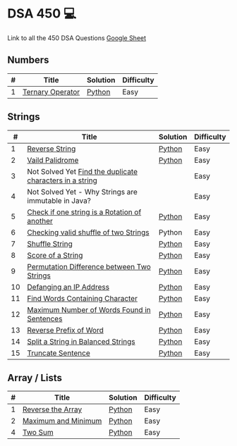 # DSA 450 💻
Link to all the 450 DSA Questions [Google Sheet](https://drive.google.com/file/d/1FMdN_OCfOI0iAeDlqswCiC2DZzD4nPsb/view?pli=1)

## Numbers
| # | Title | Solution | Difficulty |
|---| ----- | -------- | ---------- |
|1|[Ternary Operator](https://leetcode.com/problems/smallest-even-multiple/)| [Python](%5B01%5D%20Numbers/TernaryOperator.py)|Easy|

## Strings
| # | Title | Solution | Difficulty |
|---| ----- | -------- | ---------- |
|1|[Reverse String](https://leetcode.com/problems/reverse-string/description/)| [Python](%5B01%5D%20Strings/ReverseString.py)|Easy|
|2|[Vaild Palidrome](https://leetcode.com/problems/valid-palindrome/description/)| [Python](%5B01%5D%20Strings/VaildPalidrome.py)|Easy|
|3| Not Solved Yet [Find the duplicate characters in a string](https://www.geeksforgeeks.org/print-all-the-duplicates-in-the-input-string/)||Easy|
|4| Not Solved Yet - Why Strings are immutable in Java? ||Easy|
|5|[Check if one string is a Rotation of another](https://leetcode.com/problems/rotate-string/description/)| [Python](%5B01%5D%20Strings/RotateString.py)|Easy|
|6|[Checking valid shuffle of two Strings](https://www.geeksforgeeks.org/checking-valid-shuffle-of-two-strings/)| Python |Easy|
|7|[Shuffle String](https://leetcode.com/problems/shuffle-string/description/)| [Python](%5B01%5D%20Strings/ShuffleString.py)|Easy| 
|8|[Score of a String](https://leetcode.com/problems/score-of-a-string/description/)| [Python](%5B01%5D%20Strings/ScoreString.py)|Easy|
|9|[Permutation Difference between Two Strings](https://leetcode.com/problems/permutation-difference-between-two-strings/)| [Python](%5B01%5D%20Strings/PermutationStrings.py)|Easy|
|10|[Defanging an IP Address](https://leetcode.com/problems/defanging-an-ip-address/description/)| [Python](%5B01%5D%20Strings/DefangingIPAddress.py)|Easy|
|11|[Find Words Containing Character](https://leetcode.com/problems/find-words-containing-character/description/)| [Python](%5B01%5D%20Strings/FindWordsCharacter.py)|Easy|
|12|[Maximum Number of Words Found in Sentences](https://leetcode.com/problems/maximum-number-of-words-found-in-sentences/description/)| [Python](%5B01%5D%20Strings/MaxWords.py)|Easy|
|13|[Reverse Prefix of Word](https://leetcode.com/problems/reverse-prefix-of-word/description/)| [Python](%5B01%5D%20Strings/ReversePrefix.py)|Easy|
|14|[Split a String in Balanced Strings](https://leetcode.com/problems/split-a-string-in-balanced-strings/description/)| [Python](%5B01%5D%20Strings/BalancedStrings.py)|Easy|
|15|[Truncate Sentence](https://leetcode.com/problems/truncate-sentence/)| [Python](%5B01%5D%20Strings/TruncateSentence.py)|Easy|

## Array / Lists
| # | Title | Solution | Difficulty |
|---| ----- | -------- | ---------- |
|1|[Reverse the Array](https://www.geeksforgeeks.org/program-to-reverse-an-array/#)| [Python](%5B02%5D%20Arrays/ReverseList.py)|Easy|
|2|[Maximum and Minimum](https://www.geeksforgeeks.org/maximum-and-minimum-in-an-array/)| [Python](%5B02%5D%20Arrays/Max-n-Min-List.py)|Easy|
|4|[Two Sum](https://leetcode.com/problems/two-sum/description/)| [Python](%5B02%5D%20Arrays/Two%20Sum.py)|Easy|